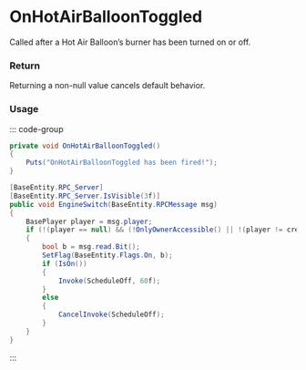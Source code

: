 <Badge type="danger" text="Carbon Compatible"/><Badge type="warning" text="Oxide Compatible"/>
# OnHotAirBalloonToggled
Called after a Hot Air Balloon’s burner has been turned on or off.
### Return
Returning a non-null value cancels default behavior.

### Usage
::: code-group
```csharp [Example]
private void OnHotAirBalloonToggled()
{
	Puts("OnHotAirBalloonToggled has been fired!");
}
```
```csharp [Source — Assembly-CSharp @ HotAirBalloon]
[BaseEntity.RPC_Server]
[BaseEntity.RPC_Server.IsVisible(3f)]
public void EngineSwitch(BaseEntity.RPCMessage msg)
{
	BasePlayer player = msg.player;
	if (!(player == null) && (!OnlyOwnerAccessible() || !(player != creatorEntity)))
	{
		bool b = msg.read.Bit();
		SetFlag(BaseEntity.Flags.On, b);
		if (IsOn())
		{
			Invoke(ScheduleOff, 60f);
		}
		else
		{
			CancelInvoke(ScheduleOff);
		}
	}
}

```
:::
